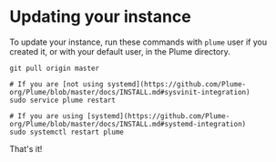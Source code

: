# Updating your instance

To update your instance, run these commands with `plume` user if you created it, or with your default user, in the Plume directory.

```
git pull origin master

# If you are [not using systemd](https://github.com/Plume-org/Plume/blob/master/docs/INSTALL.md#sysvinit-integration)  
sudo service plume restart

# If you are using [systemd](https://github.com/Plume-org/Plume/blob/master/docs/INSTALL.md#systemd-integration) 
sudo systemctl restart plume
```

That's it!
